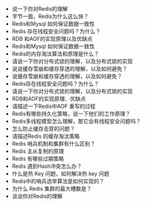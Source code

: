 - 说一下你对Redis的理解
- 字节一面，Redis为什么这么快？
- Redis和Mysql 如何保证数据一致性
- Redis 存在线程安全问题吗？为什么？
- RDB 和AOF的实现原理以及优缺点
- Redis和Mysql 如何保证数据一致性
- Redis的内存淘汰算法和原理是什么？
- 请说一下你对分布式锁的理解，以及分布式锁的实现
- 说说缓存雪崩和缓存穿透的理解，以及如何避免？
- 说缓存雪崩和缓存穿透的理解，以及如何避免？
- Redis存在线程安全问题吗？为什么？
- 请说一下你对分布式锁的理解，以及分布式锁的实现
- RDB和AOF的实现原理、优缺点
- 请描述一下Redis中AOF 重写的过程
- Redis有哪些持久化策略，说一下他们的工作原理？
- Redis多线程模型怎么理解，那它会有线程安全问题吗？
- 怎么防止缓存击穿的问题？
- 请描述Redis 的缓存淘汰策略
- Redis 哨兵机制和集群有什么区别？
- Redis 主从复制的原理
- Redis 有哪些过期策略
- Redis 遇到Hash冲突怎么办？
- 什么是热 Key 问题，如何解决热 key 问题
- Redis中的哨兵选举算法是如何实现的？
- 为什么 Redis 集群的最大槽数是？
- 谈谈你对Redis的理解